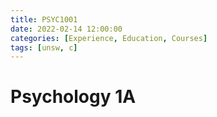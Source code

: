 ```yaml
---
title: PSYC1001
date: 2022-02-14 12:00:00
categories: [Experience, Education, Courses]
tags: [unsw, c]
---
```


# Psychology 1A